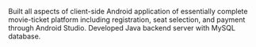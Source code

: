 Built all aspects of client-side Android application of essentially complete movie-ticket platform including registration, seat selection, and payment through Android Studio. Developed Java backend server with MySQL database. 